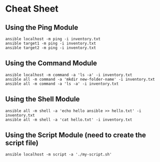# Cheat Sheet

## Using the Ping Module 
```
ansible localhost -m ping -i inventory.txt
ansible target1 -m ping -i inventory.txt
ansible target2 -m ping -i inventory.txt
```

## Using the Command Module 
```
ansible localhost -m command -a 'ls -a' -i inventory.txt 
ansible all -m command -a 'mkdir new-folder-name' -i inventory.txt
ansible all -m command -a 'ls -a' -i inventory.txt
```

## Using the Shell Module 
```
ansible all -m shell -a 'echo hello ansible >> hello.txt' -i inventory.txt
ansible all -m shell -a 'cat hello.txt' -i inventory.txt
```

## Using the Script Module (need to create the script file)
```
ansible localhost -m script -a './my-script.sh' 
```
